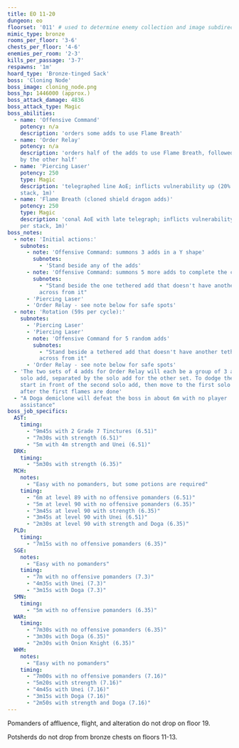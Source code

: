 ```yaml
---
title: EO 11-20
dungeon: eo
floorset: '011' # used to determine enemy collection and image subdirectory
mimic_type: bronze
rooms_per_floor: '3-6'
chests_per_floor: '4-6'
enemies_per_room: '2-3'
kills_per_passage: '3-7'
respawns: '1m'
hoard_type: 'Bronze-tinged Sack'
boss: 'Cloning Node'
boss_image: cloning_node.png
boss_hp: 1446000 (approx.)
boss_attack_damage: 4836
boss_attack_type: Magic
boss_abilities:
  - name: 'Offensive Command'
    potency: n/a
    description: 'orders some adds to use Flame Breath'
  - name: 'Order Relay'
    potency: n/a
    description: 'orders half of the adds to use Flame Breath, followed shortly
    by the other half'
  - name: 'Piercing Laser'
    potency: 250
    type: Magic
    description: 'telegraphed line AoE; inflicts vulnerability up (20% per
    stack, 1m)'
  - name: 'Flame Breath (cloned shield dragon adds)'
    potency: 250
    type: Magic
    description: 'conal AoE with late telegraph; inflicts vulnerability up (20%
    per stack, 1m)'
boss_notes:
  - note: 'Initial actions:'
    subnotes:
      - note: 'Offensive Command: summons 3 adds in a Y shape'
        subnotes:
          - 'Stand beside any of the adds'
      - note: 'Offensive Command: summons 5 more adds to complete the circle'
        subnotes:
          - "Stand beside the one tethered add that doesn't have another tether
          across from it"
      - 'Piercing Laser'
      - 'Order Relay - see note below for safe spots'
  - note: 'Rotation (59s per cycle):'
    subnotes:
      - 'Piercing Laser'
      - 'Piercing Laser'
      - note: 'Offensive Command for 5 random adds'
        subnotes:
          - "Stand beside a tethered add that doesn't have another tether
          across from it"
      - 'Order Relay - see note below for safe spots'
  - 'The two sets of 4 adds for Order Relay will each be a group of 3 and a
    solo add, separated by the solo add for the other set. To dodge the flames,
    start in front of the second solo add, then move to the first solo add
    after the first flames are done'
  - "A Doga demiclone will defeat the boss in about 6m with no player
    assistance"
boss_job_specifics:
  AST:
    timing:
      - "9m45s with 2 Grade 7 Tinctures (6.51)"
      - "7m30s with strength (6.51)"
      - "5m with 4m strength and Unei (6.51)"
  DRK:
    timing:
      - "5m30s with strength (6.35)"
  MCH:
    notes:
      - "Easy with no pomanders, but some potions are required"
    timing:
      - "6m at level 89 with no offensive pomanders (6.51)"
      - "5m at level 90 with no offensive pomanders (6.35)"
      - "3m45s at level 90 with strength (6.35)"
      - "3m45s at level 90 with Unei (6.51)"
      - "2m30s at level 90 with strength and Doga (6.35)"
  PLD:
    timing:
      - "7m15s with no offensive pomanders (6.35)"
  SGE:
    notes:
      - "Easy with no pomanders"
    timing:
      - "7m with no offensive pomanders (7.3)"
      - "4m35s with Unei (7.3)"
      - "3m15s with Doga (7.3)"
  SMN:
    timing:
      - "5m with no offensive pomanders (6.35)"
  WAR:
    timing:
      - "7m30s with no offensive pomanders (6.35)"
      - "3m30s with Doga (6.35)"
      - "2m30s with Onion Knight (6.35)"
  WHM:
    notes:
      - "Easy with no pomanders"
    timing:
      - "7m00s with no offensive pomanders (7.16)"
      - "5m20s with strength (7.16)"
      - "4m45s with Unei (7.16)"
      - "3m15s with Doga (7.16)"
      - "2m50s with strength and Doga (7.16)"
---
```


Pomanders of affluence, flight, and alteration do not drop on floor 19.

Potsherds do not drop from bronze chests on floors 11-13.

